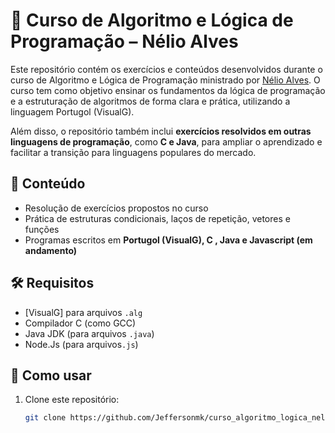 # 🧠 Curso de Algoritmo e Lógica de Programação – Nélio Alves

Este repositório contém os exercícios e conteúdos desenvolvidos durante o curso de Algoritmo e Lógica de Programação ministrado por [Nélio Alves](https://www.udemy.com/user/nelio-alves/). O curso tem como objetivo ensinar os fundamentos da lógica de programação e a estruturação de algoritmos de forma clara e prática, utilizando a linguagem Portugol (VisualG).

Além disso, o repositório também inclui **exercícios resolvidos em outras linguagens de programação**, como **C e Java**, para ampliar o aprendizado e facilitar a transição para linguagens populares do mercado.

## 📂 Conteúdo

- Resolução de exercícios propostos no curso
- Prática de estruturas condicionais, laços de repetição, vetores e funções
- Programas escritos em **Portugol (VisualG), C , Java e Javascript (em andamento)**

## 🛠 Requisitos

- [VisualG] para arquivos `.alg`
- Compilador C (como GCC)
- Java JDK (para arquivos `.java`)
- Node.Js (para arquivos`.js`)

## 🚀 Como usar

1. Clone este repositório:
   ```bash
   git clone https://github.com/Jeffersonmk/curso_algoritmo_logica_nelio_alves.git
